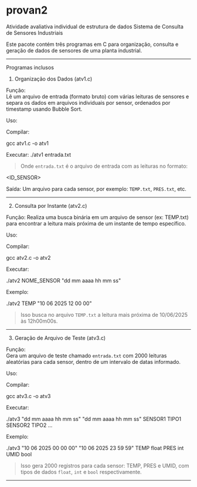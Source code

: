 # provan2
Atividade avaliativa individual de estrutura de dados
Sistema de Consulta de Sensores Industriais

Este pacote contém três programas em C para organização, consulta e geração de dados de sensores de uma planta industrial.

---
Programas inclusos

1. Organização dos Dados (atv1.c)

Função:  
Lê um arquivo de entrada (formato bruto) com várias leituras de sensores e separa os dados em arquivos individuais por sensor, ordenados por timestamp usando Bubble Sort.

Uso:

Compilar:

gcc atv1.c -o atv1

Executar:
./atv1 entrada.txt

> Onde `entrada.txt` é o arquivo de entrada com as leituras no formato:

<TIMESTAMP> <ID_SENSOR> <VALOR>

Saída: Um arquivo para cada sensor, por exemplo: `TEMP.txt`, `PRES.txt`, etc.

---
2. Consulta por Instante (atv2.c)

Função:
Realiza uma busca binária em um arquivo de sensor (ex: TEMP.txt) para encontrar a leitura mais próxima de um instante de tempo específico.

Uso:

Compilar:

gcc atv2.c -o atv2

Executar:

./atv2 NOME_SENSOR "dd mm aaaa hh mm ss"

Exemplo:

./atv2 TEMP "10 06 2025 12 00 00"

> Isso busca no arquivo `TEMP.txt` a leitura mais próxima de 10/06/2025 às 12h00m00s.

---
3. Geração de Arquivo de Teste (atv3.c)

Função:  
Gera um arquivo de teste chamado `entrada.txt` com 2000 leituras aleatórias para cada sensor, dentro de um intervalo de datas informado.

Uso:

Compilar:

gcc atv3.c -o atv3

Executar:

./atv3 "dd mm aaaa hh mm ss" "dd mm aaaa hh mm ss" SENSOR1 TIPO1 SENSOR2 TIPO2 ...


Exemplo:


./atv3 "10 06 2025 00 00 00" "10 06 2025 23 59 59" TEMP float PRES int UMID bool


> Isso gera 2000 registros para cada sensor: TEMP, PRES e UMID, com tipos de dados `float`, `int` e `bool` respectivamente.

---
